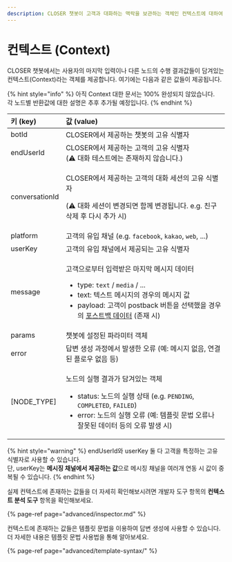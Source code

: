 ```yaml
---
description: CLOSER 챗봇이 고객과 대화하는 맥락을 보관하는 객체인 컨텍스트에 대하여 알아봅니다.
---
```


# 컨텍스트 \(Context\)

CLOSER 챗봇에서는 사용자의 마지막 입력이나 다른 노드의 수행 결과값들이 담겨있는 컨텍스트\(Context\)라는 객체를 제공합니다. 여기에는 다음과 같은 값들이 제공됩니다.

{% hint style="info" %}
아직 Context 대한 문서는 100% 완성되지 않았습니다.   
각 노드별 반환값에 대한 설명은 추후 추가될 예정입니다.
{% endhint %}

<table>
  <thead>
    <tr>
      <th style="text-align:left">&#xD0A4; (key)</th>
      <th style="text-align:left">&#xAC12; (value)</th>
    </tr>
  </thead>
  <tbody>
    <tr>
      <td style="text-align:left">botId</td>
      <td style="text-align:left">CLOSER&#xC5D0;&#xC11C; &#xC81C;&#xACF5;&#xD558;&#xB294; &#xCC57;&#xBD07;&#xC758;
        &#xACE0;&#xC720; &#xC2DD;&#xBCC4;&#xC790;</td>
    </tr>
    <tr>
      <td style="text-align:left">endUserId</td>
      <td style="text-align:left">CLOSER&#xC5D0;&#xC11C; &#xC81C;&#xACF5;&#xD558;&#xB294; &#xACE0;&#xAC1D;&#xC758;
        &#xACE0;&#xC720; &#xC2DD;&#xBCC4;&#xC790;
        <br />(&#x26A0;&#xFE0F; &#xB300;&#xD654; &#xD14C;&#xC2A4;&#xD2B8;&#xC5D0;&#xB294;
        &#xC874;&#xC7AC;&#xD558;&#xC9C0; &#xC54A;&#xC2B5;&#xB2C8;&#xB2E4;.)</td>
    </tr>
    <tr>
      <td style="text-align:left">conversationId</td>
      <td style="text-align:left">
        <p>CLOSER&#xC5D0;&#xC11C; &#xC81C;&#xACF5;&#xD558;&#xB294; &#xACE0;&#xAC1D;&#xC758;
          &#xB300;&#xD654; &#xC138;&#xC158;&#xC758; &#xACE0;&#xC720; &#xC2DD;&#xBCC4;&#xC790;</p>
        <p>(&#x26A0;&#xFE0F; &#xB300;&#xD654; &#xC138;&#xC158;&#xC774; &#xBCC0;&#xACBD;&#xB418;&#xBA74;
          &#xD568;&#xAED8; &#xBCC0;&#xACBD;&#xB429;&#xB2C8;&#xB2E4;. e.g. &#xCE5C;&#xAD6C;
          &#xC0AD;&#xC81C; &#xD6C4; &#xB2E4;&#xC2DC; &#xCD94;&#xAC00; &#xC2DC;)</p>
      </td>
    </tr>
    <tr>
      <td style="text-align:left">platform</td>
      <td style="text-align:left">&#xACE0;&#xAC1D;&#xC758; &#xC720;&#xC785; &#xCC44;&#xB110; (e.g. <code>facebook</code>, <code>kakao</code>, <code>web</code>,
        ...)</td>
    </tr>
    <tr>
      <td style="text-align:left">userKey</td>
      <td style="text-align:left">&#xACE0;&#xAC1D;&#xC758; &#xC720;&#xC785; &#xCC44;&#xB110;&#xC5D0;&#xC11C;
        &#xC81C;&#xACF5;&#xB418;&#xB294; &#xACE0;&#xC720; &#xC2DD;&#xBCC4;&#xC790;</td>
    </tr>
    <tr>
      <td style="text-align:left">message</td>
      <td style="text-align:left">
        <p>&#xACE0;&#xAC1D;&#xC73C;&#xB85C;&#xBD80;&#xD130; &#xC785;&#xB825;&#xBC1B;&#xC740;
          &#xB9C8;&#xC9C0;&#xB9C9; &#xBA54;&#xC2DC;&#xC9C0; &#xB370;&#xC774;&#xD130;</p>
        <ul>
          <li>type: <code>text</code> / <code>media</code> / ...</li>
          <li>text: &#xD14D;&#xC2A4;&#xD2B8; &#xBA54;&#xC2DC;&#xC9C0;&#xC758; &#xACBD;&#xC6B0;&#xC758;
            &#xBA54;&#xC2DC;&#xC9C0; &#xAC12;</li>
          <li>payload: &#xACE0;&#xAC1D;&#xC774; postback &#xBC84;&#xD2BC;&#xC744; &#xC120;&#xD0DD;&#xD588;&#xC744;
            &#xACBD;&#xC6B0;&#xC758; <a href="node/response.md#postback-payload">&#xD3EC;&#xC2A4;&#xD2B8;&#xBC31; &#xB370;&#xC774;&#xD130;</a> (&#xC874;&#xC7AC;
            &#xC2DC;)</li>
        </ul>
      </td>
    </tr>
    <tr>
      <td style="text-align:left">params</td>
      <td style="text-align:left">&#xCC57;&#xBD07;&#xC5D0; &#xC124;&#xC815;&#xB41C; &#xD30C;&#xB77C;&#xBBF8;&#xD130;
        &#xAC1D;&#xCCB4;</td>
    </tr>
    <tr>
      <td style="text-align:left">error</td>
      <td style="text-align:left">&#xB2F5;&#xBCC0; &#xC0DD;&#xC131; &#xACFC;&#xC815;&#xC5D0;&#xC11C; &#xBC1C;&#xC0DD;&#xD55C;
        &#xC624;&#xB958; (&#xC608;: &#xBA54;&#xC2DC;&#xC9C0; &#xC5C6;&#xC74C;,
        &#xC5F0;&#xACB0;&#xB41C; &#xD50C;&#xB85C;&#xC6B0; &#xC5C6;&#xC74C; &#xB4F1;)</td>
    </tr>
    <tr>
      <td style="text-align:left">[NODE_TYPE]</td>
      <td style="text-align:left">
        <p>&#xB178;&#xB4DC;&#xC758; &#xC2E4;&#xD589; &#xACB0;&#xACFC;&#xAC00; &#xB2F4;&#xACA8;&#xC788;&#xB294;
          &#xAC1D;&#xCCB4;</p>
        <ul>
          <li>status: &#xB178;&#xB4DC;&#xC758; &#xC2E4;&#xD589; &#xC0C1;&#xD0DC; (e.g. <code>PENDING</code>, <code>COMPLETED</code>, <code>FAILED</code>)</li>
          <li>error: &#xB178;&#xB4DC;&#xC758; &#xC2E4;&#xD589; &#xC624;&#xB958; (&#xC608;:
            &#xD15C;&#xD50C;&#xB9BF; &#xBB38;&#xBC95; &#xC624;&#xB958;&#xB098; &#xC798;&#xBABB;&#xB41C;
            &#xB370;&#xC774;&#xD130; &#xB4F1;&#xC758; &#xC624;&#xB958; &#xBC1C;&#xC0DD;
            &#xC2DC;)</li>
        </ul>
      </td>
    </tr>
  </tbody>
</table>

{% hint style="warning" %}
endUserId와 userKey 둘 다 고객을 특정하는 고유 식별자로 사용할 수 있습니다.   
단, userKey는 **메시징 채널에서 제공하는 값**으로 메시징 채널을 여러개 연동 시 값이 중복될 수 있습니다. 
{% endhint %}

실제 컨텍스트에 존재하는 값들을 더 자세히 확인해보시려면 개발자 도구 항목의 **컨텍스트 분석 도구** 항목을 확인해보세요.

{% page-ref page="advanced/inspector.md" %}

컨텍스트에 존재하는 값들은 템플릿 문법을 이용하여 답변 생성에 사용할 수 있습니다. 더 자세한 내용은 템플릿 문법 사용법을 통해 알아보세요.

{% page-ref page="advanced/template-syntax/" %}

